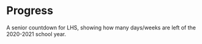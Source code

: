 # Progress

A senior countdown for LHS, showing how many days/weeks are left of the 2020-2021 school year.
